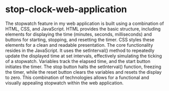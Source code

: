 # stop-clock-web-application
The stopwatch feature in my web application is built using a combination of HTML, CSS, and JavaScript.  HTML provides the basic structure, including elements for displaying the time (minutes, seconds, milliseconds) and buttons for starting, stopping, and resetting the timer.  CSS styles these elements for a clean and readable presentation.  The core functionality resides in the JavaScript.  It uses the setInterval() method to repeatedly update the displayed time at set intervals, effectively simulating the ticking of a stopwatch.  Variables track the elapsed time, and the start button initiates the timer.  The stop button halts the setInterval() function, freezing the timer, while the reset button clears the variables and resets the display to zero.  This combination of technologies allows for a functional and visually appealing stopwatch within the web application. 
